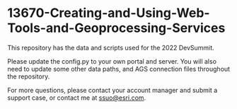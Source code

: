 # 13670-Creating-and-Using-Web-Tools-and-Geoprocessing-Services
This repository has the data and scripts used for the 2022 DevSummit.

Please update the config.py to your own portal and server. You will also need to update some other data paths, and AGS connection files throughout the repository.

For more questions, please contact your account manager and submit a support case, or contact me at ssuo@esri.com.
